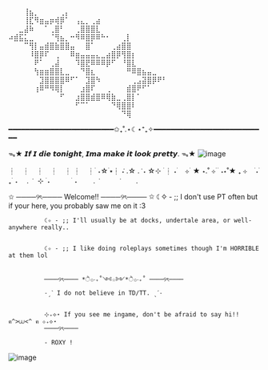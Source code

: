 ⠀⠀⠀⢸⣦⡀⠀⠀⠀⠀⢀⡄⠀⠀⠀⠀⠀⠀⠀⠀⠀⠀⠀⠀⠀⠀⠀⠀⠀⠀⠀
⠀⠀⠀⢸⣏⠻⣶⣤⡶⢾⡿⠁⠀⢠⣄⡀⢀⣴⠀⠀⠀⠀⠀⠀⠀⠀⠀⠀⠀⠀⠀
⠀⠀⣀⣼⠷⠀⠀⠁⢀⣿⠃⠀⠀⢀⣿⣿⣿⣇⠀⠀⠀⠀⠀⠀⠀⠀⠀⠀⠀⠀⠀
⠴⣾⣯⣅⣀⠀⠀⠀⠈⢻⣦⡀⠒⠻⠿⣿⡿⠿⠓⠂⠀⠀⢀⡇⠀⠀⠀⠀⠀⠀⠀
⠀⠀⠀⠉⢻⡇⣤⣾⣿⣷⣿⣿⣤⠀⠀⣿⠁⠀⠀⠀⢀⣴⣿⣿⠀⠀⠀⠀⠀⠀⠀
⠀⠀⠀⠀⠸⣿⡿⠏⠀⢀⠀⠀⠿⣶⣤⣤⣤⣄⣀⣴⣿⡿⢻⣿⡆⠀⠀⠀⠀⠀⠀
⠀⠀⠀⠀⠀⠟⠁⠀⢀⣼⠀⠀⠀⠹⣿⣟⠿⠿⠿⡿⠋⠀⠘⣿⣇⠀⠀⠀⠀⠀⠀
⠀⠀⠀⠀⠀⢳⣶⣶⣿⣿⣇⣀⠀⠀⠙⣿⣆⠀⠀⠀⠀⠀⠀⠛⠿⣿⣦⣤⣀⠀⠀
⠀⠀⠀⠀⠀⠀⣹⣿⣿⣿⣿⠿⠋⠁⠀⣹⣿⠳⠀⠀⠀⠀⠀⠀⢀⣠⣽⣿⡿⠟⠃
⠀⠀⠀⠀⠀⢰⠿⠛⠻⢿⡇⠀⠀⠀⣰⣿⠏⠀⠀⢀⠀⠀⠀⣾⣿⠟⠋⠁⠀⠀⠀
⠀⠀⠀⠀⠀⠀⠀⠀⠀⠀⠋⠀⠀⣰⣿⣿⣾⣿⠿⢿⣷⣀⢀⣿⡇⠁⠀⠀⠀⠀⠀
⠀⠀⠀⠀⠀⠀⠀⠀⠀⠀⠀⠀⠀⠋⠉⠁⠀⠀⠀⠀⠙⢿⣿⣿⠇⠀⠀⠀⠀⠀⠀
⠀⠀⠀⠀⠀⠀⠀⠀⠀⠀⠀⠀⠀⠀⠀⠀⠀⠀⠀⠀⠀⠀⠙⢿⠀⠀⠀⠀⠀⠀⠀

━━━━━━━━━━━━━━━━━━━━━━━━━✩₊˚.⋆☾⋆⁺₊✧━━━━━━━━━━━━━━━━━━━━━━━━━━━



ᯓ★ 𝙄𝙛 𝙄 𝙙𝙞𝙚 𝙩𝙤𝙣𝙞𝙜𝙝𝙩, 𝙄𝙢𝙖 𝙢𝙖𝙠𝙚 𝙞𝙩 𝙡𝙤𝙤𝙠 𝙥𝙧𝙚𝙩𝙩𝙮. ᯓ★
 ![image](https://github.com/user-attachments/assets/6f52ad8a-fc06-446d-bec6-4b58324fa157)

┆　┆　┆　┆　┆
┆　┆  ࣪ ˖☆ ࣪⭑┆ ݁˖ .☆ . ݁ ˖ 
☆⊹ ࣪ ┆ ˖ ࣪　⊹ ࣪ ★ ⋆.˚  ⊹ ࣪
   ࣪ ˖⋆˚★ ₊ ⊹　  ࣪˖ ࣪ ₊  ࣪ ˖　
. ݁　⊹ ࣪ ˖　　　 ࣪ ˖
　　.  ݁　　　  ݁
　　.       
  
  ✩ ────୨ৎ──── Welcome!! ────୨ৎ──── ✩
              ☾✧ - ;; I don't use PT often but if your here, you probably saw me on it :3

             
              ☾✧ - ;; I'll usually be at docks, undertale area, or well- anywhere really..

              
              ☾✧ - ;; I like doing roleplays sometimes though I'm HORRIBLE at them lol

              
              ────୨ৎ──── *ੈ✩‧₊˚༺☆༻*ੈ✩‧₊˚ ────୨ৎ────
              ˗ˏˋ I do not believe in TD/TT. ˎˊ˗

              
              ⊹₊⟡⋆ If you see me ingame, don't be afraid to say hi!! ฅ^>⩊<^ ฅ ⊹₊⟡⋆
              ────୨ৎ────
              
              - ROXY !
![image](https://github.com/user-attachments/assets/7cb7437a-df55-46d4-a038-7fbad4aab391)

               
